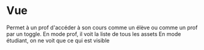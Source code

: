 # Vue
Permet à un prof d'accéder à son cours comme un élève ou comme un prof par un toggle. 
En mode prof, il voit la liste de tous les assets
En mode étudiant, on ne voit que ce qui est visible 
